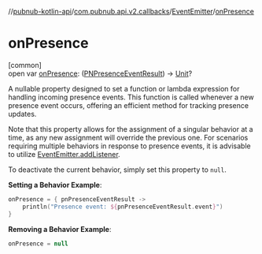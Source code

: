 //[pubnub-kotlin-api](../../../index.md)/[com.pubnub.api.v2.callbacks](../index.md)/[EventEmitter](index.md)/[onPresence](on-presence.md)

# onPresence

[common]\
open var [onPresence](on-presence.md): ([PNPresenceEventResult](../../com.pubnub.api.models.consumer.pubsub/-p-n-presence-event-result/index.md)) -&gt; [Unit](https://kotlinlang.org/api/latest/jvm/stdlib/kotlin/-unit/index.html)?

A nullable property designed to set a function or lambda expression for handling incoming presence events. This function is called whenever a new presence event occurs, offering an efficient method for tracking presence updates.

Note that this property allows for the assignment of a singular behavior at a time, as any new assignment will override the previous one. For scenarios requiring multiple behaviors in response to presence events, it is advisable to utilize [EventEmitter.addListener](add-listener.md).

To deactivate the current behavior, simply set this property to `null`.

**Setting a Behavior Example**:

```kotlin
onPresence = { pnPresenceEventResult ->
    println("Presence event: ${pnPresenceEventResult.event}")
}
```

**Removing a Behavior Example**:

```kotlin
onPresence = null
```
